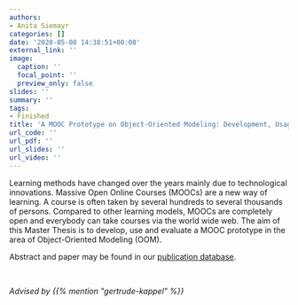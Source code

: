 ```yaml
---
authors:
- Anita Siemayr
categories: []
date: '2020-05-08 14:38:51+00:00'
external_link: ''
image:
  caption: ''
  focal_point: ''
  preview_only: false
slides: ''
summary: ''
tags:
- Finished
title: 'A MOOC Prototype on Object-Oriented Modeling: Development, Usage and Evaluation'
url_code: ''
url_pdf: ''
url_slides: ''
url_video: ''
---
```


Learning methods have changed over the years mainly due to technological innovations. Massive Open Online Courses (MOOCs) are a new way of learning. A course is often taken by several hundreds to several thousands of persons. Compared to other learning models, MOOCs are completely open and everybody can take courses via the world wide web. The aim of this Master Thesis is to develop, use and evaluate a MOOC prototype in the area of Object-Oriented Modeling (OOM).

Abstract and paper may be found in our [publication database](https://publik.tuwien.ac.at/showentry.php?ID=258048&amp;lang=1&amp;head=%3Clink+rel%3D%22stylesheet%22+type%3D%22text%2Fcss%22+href%3D%22https%3A%2F%2Fpublik.tuwien.ac.at%2Fpubdat.css%22%3E%3C%2Fhead%3E%3Cbody%3E).

&nbsp;

*Advised by {{% mention "gertrude-kappel" %}}*